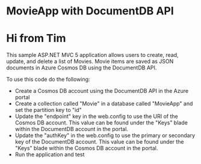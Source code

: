 # MovieApp with DocumentDB API
# Hi from Tim
This sample ASP.NET MVC 5 application allows users to create, read, update, and delete a list of Movies. Movie items are saved as JSON documents in Azure Cosmos DB using the DocumentDB API.

To use this code do the following:
* Create a Cosmos DB account using the DocumentDB API in the Azure portal
* Create a collection called "Movie" in a database called "MovieApp" and set the partition key to "id"
* Update the "endpoint" key in the web.config to use the URI of the Cosmos DB account. This value can be found under the "Keys" blade within the DocumentDB account in the portal.
* Update the "authKey" in the web.config to use the primary or secondary key of the DocumentDB account. This value can be found under the "Keys" blade within the Cosmos DB account in the portal.
* Run the application and test
